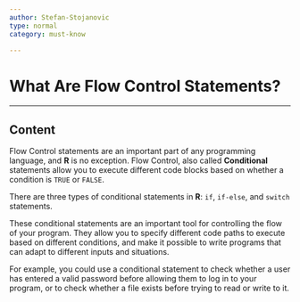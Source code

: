 ```yaml
---
author: Stefan-Stojanovic
type: normal
category: must-know

---
```


# What Are Flow Control Statements?

---

## Content

Flow Control statements are an important part of any programming language, and **R** is no exception. Flow Control, also called **Conditional** statements allow you to execute different code blocks based on whether a condition is `TRUE` or `FALSE`.

There are three types of conditional statements in **R**: `if`, `if-else`, and `switch` statements.

These conditional statements are an important tool for controlling the flow of your program. They allow you to specify different code paths to execute based on different conditions, and make it possible to write programs that can adapt to different inputs and situations.

For example, you could use a conditional statement to check whether a user has entered a valid password before allowing them to log in to your program, or to check whether a file exists before trying to read or write to it.